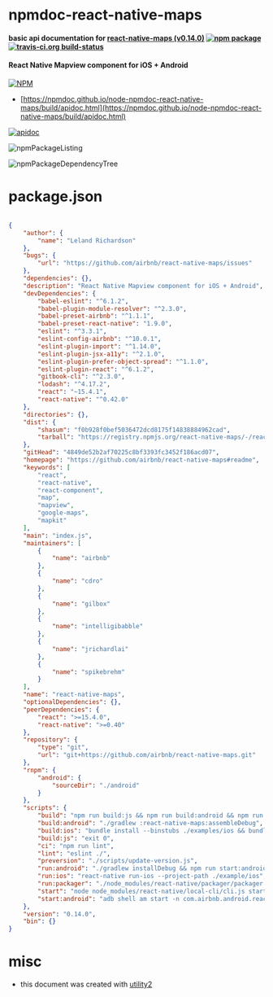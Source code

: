 # npmdoc-react-native-maps

#### basic api documentation for  [react-native-maps (v0.14.0)](https://github.com/airbnb/react-native-maps#readme)  [![npm package](https://img.shields.io/npm/v/npmdoc-react-native-maps.svg?style=flat-square)](https://www.npmjs.org/package/npmdoc-react-native-maps) [![travis-ci.org build-status](https://api.travis-ci.org/npmdoc/node-npmdoc-react-native-maps.svg)](https://travis-ci.org/npmdoc/node-npmdoc-react-native-maps)

#### React Native Mapview component for iOS + Android

[![NPM](https://nodei.co/npm/react-native-maps.png?downloads=true&downloadRank=true&stars=true)](https://www.npmjs.com/package/react-native-maps)

- [https://npmdoc.github.io/node-npmdoc-react-native-maps/build/apidoc.html](https://npmdoc.github.io/node-npmdoc-react-native-maps/build/apidoc.html)

[![apidoc](https://npmdoc.github.io/node-npmdoc-react-native-maps/build/screenCapture.buildCi.browser.%252Ftmp%252Fbuild%252Fapidoc.html.png)](https://npmdoc.github.io/node-npmdoc-react-native-maps/build/apidoc.html)

![npmPackageListing](https://npmdoc.github.io/node-npmdoc-react-native-maps/build/screenCapture.npmPackageListing.svg)

![npmPackageDependencyTree](https://npmdoc.github.io/node-npmdoc-react-native-maps/build/screenCapture.npmPackageDependencyTree.svg)



# package.json

```json

{
    "author": {
        "name": "Leland Richardson"
    },
    "bugs": {
        "url": "https://github.com/airbnb/react-native-maps/issues"
    },
    "dependencies": {},
    "description": "React Native Mapview component for iOS + Android",
    "devDependencies": {
        "babel-eslint": "^6.1.2",
        "babel-plugin-module-resolver": "^2.3.0",
        "babel-preset-airbnb": "^1.1.1",
        "babel-preset-react-native": "1.9.0",
        "eslint": "^3.3.1",
        "eslint-config-airbnb": "^10.0.1",
        "eslint-plugin-import": "^1.14.0",
        "eslint-plugin-jsx-a11y": "^2.1.0",
        "eslint-plugin-prefer-object-spread": "^1.1.0",
        "eslint-plugin-react": "^6.1.2",
        "gitbook-cli": "^2.3.0",
        "lodash": "^4.17.2",
        "react": "~15.4.1",
        "react-native": "^0.42.0"
    },
    "directories": {},
    "dist": {
        "shasum": "f0b928f0bef5036472dcd8175f14838884962cad",
        "tarball": "https://registry.npmjs.org/react-native-maps/-/react-native-maps-0.14.0.tgz"
    },
    "gitHead": "4849de52b2af70225c8bf3393fc3452f186acd07",
    "homepage": "https://github.com/airbnb/react-native-maps#readme",
    "keywords": [
        "react",
        "react-native",
        "react-component",
        "map",
        "mapview",
        "google-maps",
        "mapkit"
    ],
    "main": "index.js",
    "maintainers": [
        {
            "name": "airbnb"
        },
        {
            "name": "cdro"
        },
        {
            "name": "gilbox"
        },
        {
            "name": "intelligibabble"
        },
        {
            "name": "jrichardlai"
        },
        {
            "name": "spikebrehm"
        }
    ],
    "name": "react-native-maps",
    "optionalDependencies": {},
    "peerDependencies": {
        "react": ">=15.4.0",
        "react-native": ">=0.40"
    },
    "repository": {
        "type": "git",
        "url": "git+https://github.com/airbnb/react-native-maps.git"
    },
    "rnpm": {
        "android": {
            "sourceDir": "./android"
        }
    },
    "scripts": {
        "build": "npm run build:js && npm run build:android && npm run build:ios",
        "build:android": "./gradlew :react-native-maps:assembleDebug",
        "build:ios": "bundle install --binstubs ./examples/ios && bundle exec pod install --project-directory=./example/ios/",
        "build:js": "exit 0",
        "ci": "npm run lint",
        "lint": "eslint ./",
        "preversion": "./scripts/update-version.js",
        "run:android": "./gradlew installDebug && npm run start:android",
        "run:ios": "react-native run-ios --project-path ./example/ios",
        "run:packager": "./node_modules/react-native/packager/packager.sh",
        "start": "node node_modules/react-native/local-cli/cli.js start",
        "start:android": "adb shell am start -n com.airbnb.android.react.maps.example/.MainActivity"
    },
    "version": "0.14.0",
    "bin": {}
}
```



# misc
- this document was created with [utility2](https://github.com/kaizhu256/node-utility2)
